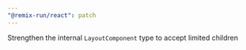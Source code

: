 ```yaml
---
"@remix-run/react": patch
---
```


Strengthen the internal `LayoutComponent` type to accept limited children
